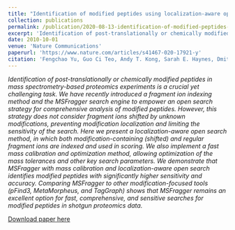```yaml
---
title: "Identification of modified peptides using localization-aware open search"
collection: publications
permalink: /publication/2020-08-13-identification-of-modified-peptides-using
excerpt: 'Identification of post-translationally or chemically modified peptides in mass spectrometry-based proteomics experiments is a crucial yet challenging task. We have recently introduced a fragment ion indexing method and the MSFragger search engine to empower an open search strategy for comprehensive analysis of modified peptides. However, this strategy does not consider fragment ions shifted by unknown modifications, preventing modification localization and limiting the sensitivity of the search. Here we present a localization-aware open search method, in which both modification-containing (shifted) and regular fragment ions are indexed and used in scoring. We also implement a fast mass calibration and optimization method, allowing optimization of the mass tolerances and other key search parameters. We demonstrate that MSFragger with mass calibration and localization-aware open search identifies modified peptides with significantly higher sensitivity and accuracy. Comparing MSFragger to other modification-focused tools (pFind3, MetaMorpheus, and TagGraph) shows that MSFragger remains an excellent option for fast, comprehensive, and sensitive searches for modified peptides in shotgun proteomics data.'
date: 2010-10-01
venue: 'Nature Communications'
paperurl: 'https://www.nature.com/articles/s41467-020-17921-y'
citation: 'Fengchao Yu, Guo Ci Teo, Andy T. Kong, Sarah E. Haynes, Dmitry M. Avtonomov, <b>Daniel J. Geiszler</b>, Alexey I. Nesvizhskii. (2020). &quot;Identification of modified peptides using localization-aware open search.&quot; <i>Nat. Commun</i>. 11(4065).'
---
```

<i>Identification of post-translationally or chemically modified peptides in mass spectrometry-based proteomics experiments is a crucial yet challenging task. We have recently introduced a fragment ion indexing method and the MSFragger search engine to empower an open search strategy for comprehensive analysis of modified peptides. However, this strategy does not consider fragment ions shifted by unknown modifications, preventing modification localization and limiting the sensitivity of the search. Here we present a localization-aware open search method, in which both modification-containing (shifted) and regular fragment ions are indexed and used in scoring. We also implement a fast mass calibration and optimization method, allowing optimization of the mass tolerances and other key search parameters. We demonstrate that MSFragger with mass calibration and localization-aware open search identifies modified peptides with significantly higher sensitivity and accuracy. Comparing MSFragger to other modification-focused tools (pFind3, MetaMorpheus, and TagGraph) shows that MSFragger remains an excellent option for fast, comprehensive, and sensitive searches for modified peptides in shotgun proteomics data.</i>

[Download paper here](https://www.nature.com/articles/s41467-020-17921-y.pdf)
